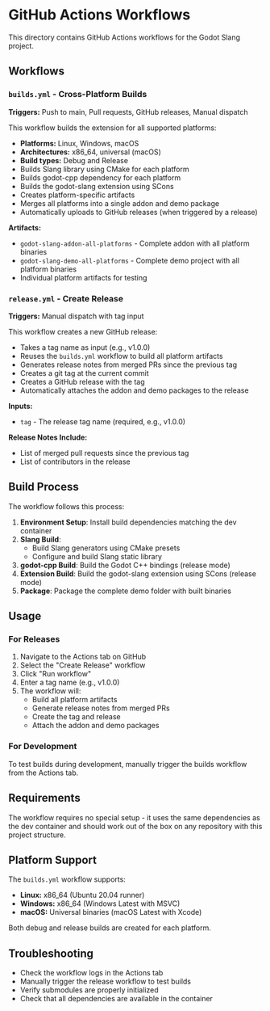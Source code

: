 # GitHub Actions Workflows

This directory contains GitHub Actions workflows for the Godot Slang project.

## Workflows

### `builds.yml` - Cross-Platform Builds
**Triggers:** Push to main, Pull requests, GitHub releases, Manual dispatch

This workflow builds the extension for all supported platforms:

- **Platforms:** Linux, Windows, macOS
- **Architectures:** x86_64, universal (macOS)
- **Build types:** Debug and Release
- Builds Slang library using CMake for each platform
- Builds godot-cpp dependency for each platform
- Builds the godot-slang extension using SCons
- Creates platform-specific artifacts
- Merges all platforms into a single addon and demo package
- Automatically uploads to GitHub releases (when triggered by a release)

**Artifacts:**
- `godot-slang-addon-all-platforms` - Complete addon with all platform binaries
- `godot-slang-demo-all-platforms` - Complete demo project with all platform binaries
- Individual platform artifacts for testing

### `release.yml` - Create Release
**Triggers:** Manual dispatch with tag input

This workflow creates a new GitHub release:

- Takes a tag name as input (e.g., v1.0.0)
- Reuses the `builds.yml` workflow to build all platform artifacts
- Generates release notes from merged PRs since the previous tag
- Creates a git tag at the current commit
- Creates a GitHub release with the tag
- Automatically attaches the addon and demo packages to the release

**Inputs:**
- `tag` - The release tag name (required, e.g., v1.0.0)

**Release Notes Include:**
- List of merged pull requests since the previous tag
- List of contributors in the release

## Build Process

The workflow follows this process:

1. **Environment Setup**: Install build dependencies matching the dev container
2. **Slang Build**: 
   - Build Slang generators using CMake presets
   - Configure and build Slang static library
3. **godot-cpp Build**: Build the Godot C++ bindings (release mode)
4. **Extension Build**: Build the godot-slang extension using SCons (release mode)
5. **Package**: Package the complete demo folder with built binaries

## Usage

### For Releases
1. Navigate to the Actions tab on GitHub
2. Select the "Create Release" workflow
3. Click "Run workflow"
4. Enter a tag name (e.g., v1.0.0)
5. The workflow will:
   - Build all platform artifacts
   - Generate release notes from merged PRs
   - Create the tag and release
   - Attach the addon and demo packages

### For Development
To test builds during development, manually trigger the builds workflow from the Actions tab.

## Requirements

The workflow requires no special setup - it uses the same dependencies as the dev container and should work out of the box on any repository with this project structure.

## Platform Support

The `builds.yml` workflow supports:
- **Linux:** x86_64 (Ubuntu 20.04 runner)
- **Windows:** x86_64 (Windows Latest with MSVC)
- **macOS:** Universal binaries (macOS Latest with Xcode)

Both debug and release builds are created for each platform.

## Troubleshooting

- Check the workflow logs in the Actions tab
- Manually trigger the release workflow to test builds
- Verify submodules are properly initialized
- Check that all dependencies are available in the container
